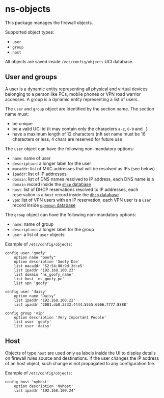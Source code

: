 # ns-objects

This package manages the firewall objects.

Supported object types:
- `user`
- `group`
- `host`

All objects are saved inside `/ect/config/objects` UCI database.

## User and groups

A user is a dynamic entity representing all physical and virtual devices belonging to a person like PCs, mobile phones or VPN road warrior accesses.
A group is a dynamic entity representing a list of users.

The `user` and `group` object are identified by the section name.
The section name must:

- be unique
- be a valid UCI id (it may contain only the characters `a-z`, `0-9` and `_`)
- have a maximum length of 12 characters (nft set name must be 16 characters or less, 4 chars are reserved for future use

The `user` object can have the following non-mandatory options:

- `name`: name of user
- `description`: a longer label for the user
- `macaddr`: list of MAC addresses that will be resolved as IPs (see below)
- `ipaddr`: list of IP addresses
- `domain`: list of DNS names resolved to IP address, each DNS name is a `domain` record inside the [`dhcp` database](https://openwrt.org/docs/guide-user/base-system/dhcp_configuration#hostnames)
- `host`: list of DHCP reservations resolved to IP addresses, each reservation is a `host` record inside the [`dhcp` database](https://openwrt.org/docs/guide-user/base-system/dhcp#static_leases)
- `vpn`: list of VPN users with an IP reservation, each VPN user is a `user` record inside [`openvpn` database](https://nethserver.github.io/nextsecurity/packages/ns-openvpn/#authentications-methods)

The `group` object can have the following non-mandatory options:

- `name`: name of group
- `description`: a longer label for the group
- `user`: a list of `user` objects

Example of `/etc/config/objects`:
```
config user 'goofy'
	option name "Goofy"
	option description 'Goofy Doe'
	list macaddr '52:54:00:9d:3d:e5'
	list ipaddr '192.168.100.23'
	list domain 'ns_goofy_name'
	list host 'ns_goofy_pc'
	list vpn 'goofy'

config user 'daisy'
	option name "Daisy"
	list ipaddr '192.168.100.22'
	list ipaddr '2001:db8:3333:4444:5555:6666:7777:8888'

config group 'vip'
	option description 'Very Important People'
	list user 'goofy'
	list user 'daisy'
```

## Host

Objects of type `host` are used only as labels inside the UI to display details on firewall rules source and destinations.
If the user changes the IP address of an host object, such change is not propagated to any configuration file.

Example of `/etc/config/objects`:
```
config host 'myhost'
	option description 'Myhost'
	list ipaddr '192.168.100.24'
```

